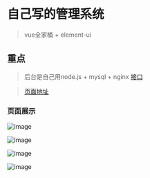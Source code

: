# 自己写的管理系统
> vue全家桶 + element-ui

## 重点
  > 后台是自己用node.js + mysql + nginx [接口](https://www.wwxinmao.top/api/)
  
  > [页面地址](https://www.wwxinmao.top)
### 页面展示
![image](http://q9wga56zc.bkt.clouddn.com/xinmao_5.gif?e=1588756681&token=8jpX2y4G8cxgGIM9WZdO8m1uUijBmXEcDW89ekL9:iNGFN4GqB-LB_SHlJ3UIAbYCDc8=&attname=)

![image](http://q9wga56zc.bkt.clouddn.com/xinmao_6.gif?e=1588756681&token=8jpX2y4G8cxgGIM9WZdO8m1uUijBmXEcDW89ekL9:A7I80q-4Q6ZvCGAksRUqsSVugNE=&attname=)

![image](http://q9wga56zc.bkt.clouddn.com/xinmao_7.gif?e=1588756681&token=8jpX2y4G8cxgGIM9WZdO8m1uUijBmXEcDW89ekL9:OYqTgfEOnqhSvp1knMI_0MgAovQ=&attname=)

![image](http://q9wga56zc.bkt.clouddn.com/xinmao_8.gif?e=1588756681&token=8jpX2y4G8cxgGIM9WZdO8m1uUijBmXEcDW89ekL9:9QICbGpsjU9a3yw5M57atu43Ncg=&attname=)
